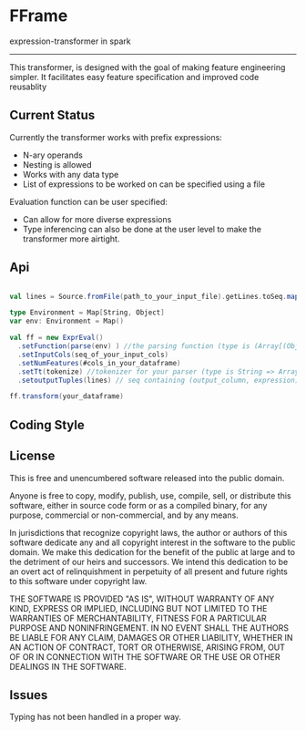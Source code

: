 FFrame
======
expression-transformer in spark

----------------
This transformer, is designed with the goal of making feature engineering simpler. It facilitates easy feature specification and improved code reusablity


Current Status
--------------
Currently the transformer works with prefix expressions:
- N-ary operands
- Nesting is allowed
- Works with any data type
- List of expressions to be worked on can be specified using a file


Evaluation function can be user specified:
- Can allow for more diverse expressions
- Type inferencing can also be done at the user level to make the transformer more airtight.


Api
---------
````scala

val lines = Source.fromFile(path_to_your_input_file).getLines.toSeq.map(l => (l.split('=')(0).trim, l.split('=')(1).trim))

type Environment = Map[String, Object]
var env: Environment = Map()

val ff = new ExprEval()
  .setFunction(parse(env) ) //the parsing function (type is (Array[(Object, Object)]) =>  (Map[String, Object]) => Object)
  .setInputCols(seq_of_your_input_cols)
  .setNumFeatures(#cols_in_your_dataframe)
  .setTt(tokenize) //tokenizer for your parser (type is String => Array[(Object, Object)])
  .setoutputTuples(lines) // seq containing (output_column, expression) tuples

ff.transform(your_dataframe)
````


Coding Style
------------




License
-------
This is free and unencumbered software released into the public domain.

Anyone is free to copy, modify, publish, use, compile, sell, or
distribute this software, either in source code form or as a compiled
binary, for any purpose, commercial or non-commercial, and by any
means.

In jurisdictions that recognize copyright laws, the author or authors
of this software dedicate any and all copyright interest in the
software to the public domain. We make this dedication for the benefit
of the public at large and to the detriment of our heirs and
successors. We intend this dedication to be an overt act of
relinquishment in perpetuity of all present and future rights to this
software under copyright law.

THE SOFTWARE IS PROVIDED "AS IS", WITHOUT WARRANTY OF ANY KIND,
EXPRESS OR IMPLIED, INCLUDING BUT NOT LIMITED TO THE WARRANTIES OF
MERCHANTABILITY, FITNESS FOR A PARTICULAR PURPOSE AND NONINFRINGEMENT.
IN NO EVENT SHALL THE AUTHORS BE LIABLE FOR ANY CLAIM, DAMAGES OR
OTHER LIABILITY, WHETHER IN AN ACTION OF CONTRACT, TORT OR OTHERWISE,
ARISING FROM, OUT OF OR IN CONNECTION WITH THE SOFTWARE OR THE USE OR
OTHER DEALINGS IN THE SOFTWARE.


Issues
------
Typing has not been handled in a proper way.



